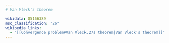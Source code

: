 ```yaml
---
# Van Vleck's theorem

wikidata: Q5166389
msc_classification: "26"
wikipedia_links:
  - "[[Convergence problem#Van Vleck.27s theorem|Van Vleck's theorem]]"
---
```

